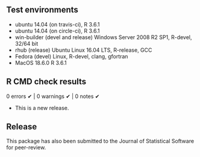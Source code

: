 ## Test environments
* ubuntu 14.04 (on travis-ci), R 3.6.1
* ubuntu 14.04 (on circle-ci), R 3.6.1
* win-builder (devel and release) Windows Server 2008 R2 SP1, R-devel, 32/64 bit
* rhub (release) Ubuntu Linux 16.04 LTS, R-release, GCC
* Fedora (devel) Linux, R-devel, clang, gfortran
* MacOS 18.6.0 R 3.6.1 

## R CMD check results

0 errors ✔ | 0 warnings ✔ | 0 notes ✔

* This is a new release.

## Release

This package has also been submitted to the Journal of Statistical Software for peer-review.
